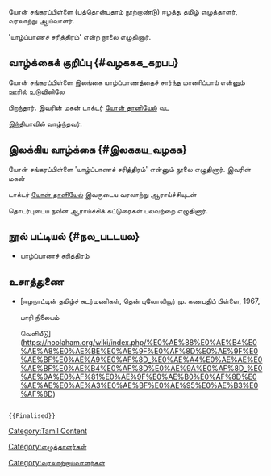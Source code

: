 யோன் சங்கரப்பிள்ளை (பத்தொன்பதாம் நூற்றாண்டு) ஈழத்து தமிழ் எழுத்தாளர், வரலாற்று ஆய்வாளர்.
\'யாழ்ப்பாணச் சரித்திரம்\' என்ற நூலை எழுதினார்.

## வாழ்க்கைக் குறிப்பு {#வழககக_கறபப}

யோன் சங்கரப்பிள்ளை இலங்கை யாழ்ப்பாணத்தைச் சார்ந்த மாணிப்பாய் என்னும் ஊரில் உடுவிலிலே
பிறந்தார். இவரின் மகன் டாக்டர் [யோன் தானியேல்](யோன்_தானியேல் "wikilink") வட
இந்தியாவில் வாழ்ந்தவர்.

## இலக்கிய வாழ்க்கை {#இலககய_வழகக}

யோன் சங்கரப்பிள்ளை \'யாழ்ப்பாணச் சரித்திரம்\' என்னும் நூலை எழுதினார். இவரின் மகன்
டாக்டர் [யோன் தானியேல்](யோன்_தானியேல் "wikilink") இவருடைய வரலாற்று ஆராய்ச்சியுடன்
தொடர்புடைய நவீன ஆராய்ச்சிக் கட்டுரைகள் பலவற்றை எழுதினார்.

## நூல் பட்டியல் {#நல_படடயல}

-   யாழ்ப்பாணச் சரித்திரம்

## உசாத்துணை

-   [ஈழநாட்டின் தமிழ்ச் சுடர்மணிகள், தென் புலோலியூர் மு. கணபதிப் பிள்ளை, 1967,
    பாரி நிலையம்
    வெளியீடு](https://noolaham.org/wiki/index.php/%E0%AE%88%E0%AE%B4%E0%AE%A8%E0%AE%BE%E0%AE%9F%E0%AF%8D%E0%AE%9F%E0%AE%BF%E0%AE%A9%E0%AF%8D_%E0%AE%A4%E0%AE%AE%E0%AE%BF%E0%AE%B4%E0%AF%8D%E0%AE%9A%E0%AF%8D_%E0%AE%9A%E0%AF%81%E0%AE%9F%E0%AE%B0%E0%AF%8D%E0%AE%AE%E0%AE%A3%E0%AE%BF%E0%AE%95%E0%AE%B3%E0%AF%8D)

```{=mediawiki}
{{Finalised}}
```
[Category:Tamil Content](Category:Tamil_Content "wikilink")
[Category:எழுத்தாளர்கள்](Category:எழுத்தாளர்கள் "wikilink")
[Category:வரலாற்றாய்வாளர்கள்](Category:வரலாற்றாய்வாளர்கள் "wikilink")
